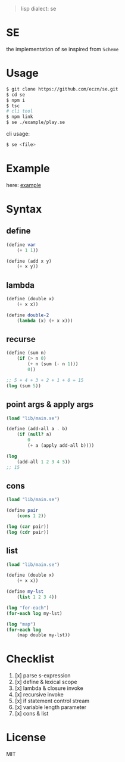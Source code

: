
> lisp dialect: se

# SE 

the implementation of se inspired from `Scheme`

# Usage 

``` bash 
$ git clone https://github.com/eczn/se.git 
$ cd se 
$ npm i 
$ tsc
# cli tool
$ npm link
$ se ./example/play.se
```

cli usage: 

``` bash
$ se <file>
```

# Example

here: [example](./example)


# Syntax

## define 

``` scheme
(define var
    (+ 1 1))

(define (add x y)
    (+ x y))
```

## lambda

``` scheme
(define (double x)
    (+ x x))

(define double-2
    (lambda (x) (+ x x)))
```

## recurse

``` scheme
(define (sum n)
    (if (> n 0)
        (+ n (sum (- n 1)))
        0))

;; 5 + 4 + 3 + 2 + 1 + 0 = 15
(log (sum 5))
```

## point args & apply args

``` scheme
(load "lib/main.se")

(define (add-all a . b)
    (if (null? a)
        0
        (+ a (apply add-all b))))

(log 
    (add-all 1 2 3 4 5))
;; 15
```

## cons

``` scheme
(load "lib/main.se")

(define pair
    (cons 1 2))

(log (car pair))
(log (cdr pair))
```

## list

``` scheme
(load "lib/main.se")

(define (double x)
    (+ x x))

(define my-lst
    (list 1 2 3 4))

(log "for-each")
(for-each log my-lst)

(log "map")
(for-each log 
    (map double my-lst))
```

# Checklist 

1. [x] parse s-expression
2. [x] define & lexical scope
3. [x] lambda & closure invoke
4. [x] recursive invoke
5. [x] if statement control stream
6. [x] variable length parameter
7. [x] cons & list

# License

MIT
